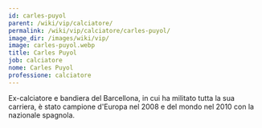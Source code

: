 ```yaml
---
id: carles-puyol
parent: /wiki/vip/calciatore/
permalink: /wiki/vip/calciatore/carles-puyol/
image_dir: /images/wiki/vip/
image: carles-puyol.webp
title: Carles Puyol
job: calciatore
nome: Carles Puyol
professione: calciatore
---
```

Ex-calciatore e bandiera del Barcellona, in cui ha militato tutta la sua carriera, è stato campione d'Europa nel 2008 e del mondo nel 2010 con la nazionale spagnola.